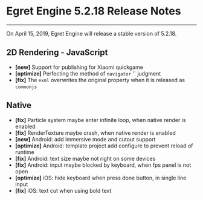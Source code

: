 # Egret Engine 5.2.18 Release Notes


---

On April 15, 2019, Egret Engine will release a stable version of 5.2.18.

## 2D Rendering - JavaScript
- **[new]** Support for publishing for Xiaomi quickgame
- **[optimize]** Perfecting the method of `navigator` '` judgment
- **[fix]** The `exml` overwrites the original property when it is released as `commonjs`


## Native
- **[fix]** Particle system maybe enter infinite loop, when native render is enabled
- **[fix]** RenderTexture maybe crash, when native render is enabled
- **[new]** Android: add immersive mode and cutout support
- **[optimize]** Android: template project add configure to prevent reload of runtime
- **[fix]** Android: text size maybe not right on some devices
- **[fix]** Android: input maybe blocked by keyboard, when fps panel is not open
- **[optimize]** iOS: hide keyboard when press done button, in single line input
- **[fix]** iOS: text cut when using bold text
